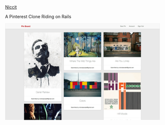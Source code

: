 [Niccit](http://pinify.herokuapp.com/pins/new)

A Pinterest Clone Riding on Rails

<img src="https://github.com/nicholasnadel/pinify-v2/blob/master/app/assets/images/pinboard.png?raw=true">


